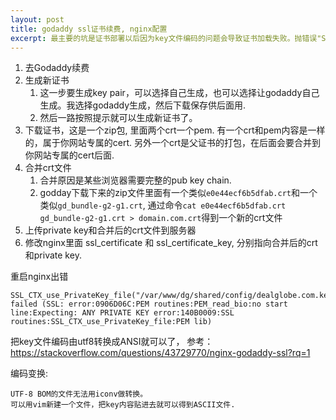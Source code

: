 ```yaml
---
layout: post
title: godaddy ssl证书续费, nginx配置
excerpt: 最主要的坑是证书部署以后因为key文件编码的问题会导致证书加载失败。抛错误"SSL: error:0906D06C:PEM routines:PEM_read_bio:no start line"
---
```


1. 去Godaddy续费
2. 生成新证书
    1. 这一步要生成key pair，可以选择自己生成，也可以选择让godaddy自己生成。我选择godaddy生成，然后下载保存供后面用.
    2. 然后一路按照提示就可以生成新证书了。
3. 下载证书，这是一个zip包, 里面两个crt一个pem. 有一个crt和pem内容是一样的，属于你网站专属的cert. 另外一个crt是父证书的打包，在后面会要合并到你网站专属的cert后面.
4. 合并crt文件
    1. 合并原因是某些浏览器需要完整的pub key chain.
    2. godday下载下来的zip文件里面有一个类似`e0e44ecf6b5dfab.crt`和一个类似`gd_bundle-g2-g1.crt`, 通过命令`cat e0e44ecf6b5dfab.crt gd_bundle-g2-g1.crt > domain.com.crt`得到一个新的crt文件
5. 上传private key和合并后的crt文件到服务器
6. 修改nginx里面 ssl_certificate 和 ssl_certificate_key, 分别指向合并后的crt和private key.


重启nginx出错

~~~
SSL_CTX_use_PrivateKey_file("/var/www/dg/shared/config/dealglobe.com.key") failed (SSL: error:0906D06C:PEM routines:PEM_read_bio:no start line:Expecting: ANY PRIVATE KEY error:140B0009:SSL routines:SSL_CTX_use_PrivateKey_file:PEM lib)
~~~

把key文件编码由utf8转换成ANSI就可以了， 参考： https://stackoverflow.com/questions/43729770/nginx-godaddy-ssl?rq=1

编码变换:

~~~
UTF-8 BOM的文件无法用iconv做转换。
可以用vim新建一个文件，把key内容贴进去就可以得到ASCII文件.
~~~